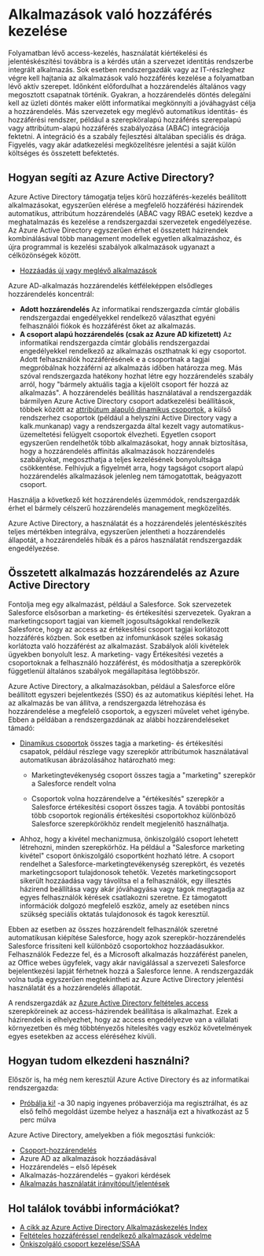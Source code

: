 <properties
  pageTitle="Access-alkalmazás segítségével az Azure Active Directory kezelése |}  Microsoft Azure"
  description="Ismerteti, hogyan Azure Active Directory lehetővé teszi, hogy adja meg az alkalmazásokat, amelyhez a minden felhasználónak van hozzáférési szervezetek."
  services="active-directory"
  documentationCenter=""
  authors="femila"
  manager="femila"
  editor=""/>

 <tags
  ms.service="active-directory"
  ms.workload="identity"
  ms.tgt_pltfrm="na"
  ms.devlang="na"
  ms.topic="article"
  ms.date="10/13/2016"
  ms.author="femila"/>


# <a name="managing-access-to-apps"></a>Alkalmazások való hozzáférés kezelése

Folyamatban lévő access-kezelés, használatát kiértékelési és jelentéskészítési továbbra is a kérdés után a szervezet identitás rendszerbe integrált alkalmazás. Sok esetben rendszergazdák vagy az IT-részleghez végre kell hajtania az alkalmazások való hozzáférés kezelése a folyamatban lévő aktív szerepet. Időnként előfordulhat a hozzárendelés általános vagy megosztott csapatnak történik. Gyakran, a hozzárendelés döntés delegálni kell az üzleti döntés maker előtt informatikai megkönnyíti a jóváhagyást célja a hozzárendelés.  Más szervezetek egy meglévő automatikus identitás- és hozzáférési rendszer, például a szerepköralapú hozzáférés szerepalapú vagy attribútum-alapú hozzáférés szabályozása (ABAC) integrációja fektetni. A integráció és a szabály fejlesztési általában speciális és drága. Figyelés, vagy akár adatkezelési megközelítésre jelentési a saját külön költséges és összetett befektetés.

## <a name="how-does-azure-active-directory-help"></a>Hogyan segíti az Azure Active Directory?

 Azure Active Directory támogatja teljes körű hozzáférés-kezelés beállított alkalmazásokat, egyszerűen elérése a megfelelő hozzáférési házirendek automatikus, attribútum hozzárendelés (ABAC vagy RBAC esetek) kezdve a meghatalmazás és kezelése a rendszergazdai szervezetek engedélyezése. Az Azure Active Directory egyszerűen érhet el összetett házirendek kombinálásával több management modellek egyetlen alkalmazáshoz, és újra programmal is kezelési szabályok alkalmazások ugyanazt a célközönségek között.

 - [Hozzáadás új vagy meglévő alkalmazások](active-directory-sso-integrate-saas-apps.md)


 Azure AD-alkalmazás hozzárendelés kétféleképpen elsődleges hozzárendelés koncentrál:

- **Adott hozzárendelés** Az informatikai rendszergazda címtár globális rendszergazdai engedélyekkel rendelkező választhat egyéni felhasználói fiókok és hozzáférést őket az alkalmazás.
- **A csoport alapú hozzárendelés (csak az Azure AD kifizetett)** Az informatikai rendszergazda címtár globális rendszergazdai engedélyekkel rendelkező az alkalmazás oszthatnak ki egy csoportot. Adott felhasználók hozzáférésének e a csoportnak a tagjai megpróbálnak hozzáférni az alkalmazás időben határozza meg. Más szóval rendszergazda hatékony hozhat létre egy hozzárendelés szabály arról, hogy "bármely aktuális tagja a kijelölt csoport fér hozzá az alkalmazás". A hozzárendelés beállítás használatával a rendszergazdák bármilyen Azure Active Directory csoport adatkezelési beállítások, többek között az [attribútum alapuló dinamikus csoportok](active-directory-accessmanagement-manage-groups.md), a külső rendszerhez csoportok (például a helyszíni Active Directory vagy a kalk.munkanap) vagy a rendszergazda által kezelt vagy automatikus-üzemeltetési felügyelt csoportok élvezheti. Egyetlen csoport egyszerűen rendelhetők több alkalmazásokat, hogy annak biztosítása, hogy a hozzárendelés affinitás alkalmazások hozzárendelés szabályokat, megoszthatja a teljes kezelésének bonyolultsága csökkentése. Felhívjuk a figyelmét arra, hogy tagságot csoport alapú hozzárendelés alkalmazások jelenleg nem támogatottak, beágyazott csoport.

Használja a következő két hozzárendelés üzemmódok, rendszergazdák érhet el bármely célszerű hozzárendelés management megközelítés.

Azure Active Directory, a használatát és a hozzárendelés jelentéskészítés teljes mértékben integrálva, egyszerűen jelentheti a hozzárendelés állapotát, a hozzárendelés hibák és a páros használatát rendszergazdák engedélyezése.

## <a name="complex-application-assignment-with-azure-ad"></a>Összetett alkalmazás hozzárendelés az Azure Active Directory

Fontolja meg egy alkalmazást, például a Salesforce. Sok szervezetek Salesforce elsősorban a marketing- és értékesítési szervezetek. Gyakran a marketingcsoport tagjai van kiemelt jogosultságokkal rendelkezik Salesforce, hogy az access az értékesítési csoport tagjai korlátozott hozzáférés közben. Sok esetben az infomunkások széles sokaság korlátozta való hozzáférést az alkalmazást. Szabályok alóli kivételek ügyekben bonyolult lesz. A marketing- vagy Értékesítési vezetés a csoportoknak a felhasználó hozzáférést, és módosíthatja a szerepkörök függetlenül általános szabályok megállapítása legtöbbször.

Azure Active Directory, a alkalmazásokban, például a Salesforce előre beállított egyszeri bejelentkezés (SSO) és az automatikus kiépítési lehet. Ha az alkalmazás be van állítva, a rendszergazda létrehozása és hozzárendelése a megfelelő csoportok, a egyszeri művelet vehet igénybe. Ebben a példában a rendszergazdának az alábbi hozzárendeléseket támadó:

- [Dinamikus csoportok](active-directory-accessmanagement-manage-groups.md) összes tagja a marketing- és értékesítési csapatok, például részlege vagy szerepkör attribútumok használatával automatikusan ábrázolásához határozható meg:

    - Marketingtevékenység csoport összes tagja a "marketing" szerepkör a Salesforce rendelt volna

    - Csoportok volna hozzárendelve a "értékesítés" szerepkör a Salesforce értékesítési csoport összes tagja. A további pontosítás több csoportok regionális értékesítési csoportokhoz különböző Salesforce szerepkörökhöz rendelt megjelenítő használhatja.

- Ahhoz, hogy a kivétel mechanizmusa, önkiszolgáló csoport lehetett létrehozni, minden szerepkörhöz. Ha például a "Salesforce marketing kivétel" csoport önkiszolgáló csoportként hozható létre. A csoport rendelhet a Salesforce-marketingtevékenység szerepkört, és vezetés marketingcsoport tulajdonosok tehetők. Vezetés marketingcsoport sikerült hozzáadása vagy távolítsa el a felhasználók, egy illesztés házirend beállítása vagy akár jóváhagyása vagy tagok megtagadja az egyes felhasználók kérések csatlakozni szeretne. Ez támogatott információk dolgozó megfelelő eszköz, amely az esetében nincs szükség speciális oktatás tulajdonosok és tagok keresztül.

Ebben az esetben az összes hozzárendelt felhasználók szeretné automatikusan kiépítése Salesforce, hogy azok szerepkör-hozzárendelés Salesforce frissíteni kell különböző csoportokhoz hozzáadásukkor. Felhasználók Fedezze fel, és a Microsoft alkalmazás hozzáférést panelen, az Office webes ügyfelek, vagy akár navigálással a szervezeti Salesforce bejelentkezési lapját férhetnek hozzá a Salesforce lenne. A rendszergazdák volna tudja egyszerűen megtekintheti az Azure Active Directory jelentési használatát és a hozzárendelés állapotát.

A rendszergazdák az [Azure Active Directory feltételes access](active-directory-conditional-access.md) szerepköreinek az access-házirendek beállítása is alkalmazhat. Ezek a házirendek is elhelyezhet, hogy az access engedélyezve van a vállalati környezetben és még többtényezős hitelesítés vagy eszköz követelmények egyes esetekben az access eléréséhez kívüli.

## <a name="how-can-i-get-started"></a>Hogyan tudom elkezdeni használni?

Először is, ha még nem keresztül Azure Active Directory és az informatikai rendszergazda:

 - [Próbálja ki!](https://azure.microsoft.com/trial/get-started-active-directory/) -a 30 napig ingyenes próbaverziója ma regisztrálhat, és az első felhő megoldást üzembe helyez a használja ezt a hivatkozást az 5 perc múlva

Azure Active Directory, amelyekben a fiók megosztási funkciók:

- [Csoport-hozzárendelés](active-directory-accessmanagement-self-service-group-management.md)
- Azure AD az alkalmazások hozzáadásával
- Hozzárendelés – első lépések
- Alkalmazás-hozzárendelés – gyakori kérdések
- [Alkalmazás használatát irányítópult/jelentések](active-directory-passwords-get-insights.md)

## <a name="where-can-i-learn-more"></a>Hol találok további információkat?

- [A cikk az Azure Active Directory Alkalmazáskezelés Index](active-directory-apps-index.md)
- [Feltételes hozzáféréssel rendelkező alkalmazások védelme](active-directory-conditional-access.md)
- [Önkiszolgáló csoport kezelése/SSAA](active-directory-accessmanagement-self-service-group-management.md)
